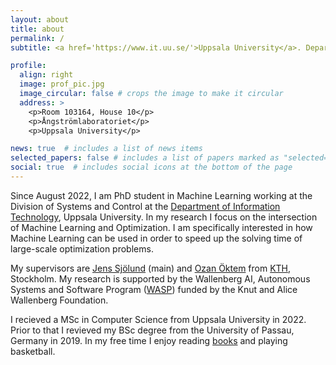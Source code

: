 ```yaml
---
layout: about
title: about
permalink: /
subtitle: <a href='https://www.it.uu.se/'>Uppsala University</a>. Department of Information Technology. PhD Student.

profile:
  align: right
  image: prof_pic.jpg
  image_circular: false # crops the image to make it circular
  address: >
    <p>Room 103164, House 10</p>
    <p>Ångströmlaboratoriet</p>
    <p>Uppsala University</p>

news: true  # includes a list of news items
selected_papers: false # includes a list of papers marked as "selected={true}"
social: true  # includes social icons at the bottom of the page
---
```


Since August 2022, I am PhD student in Machine Learning working at the Division of Systems and Control at the <a href='https://www.it.uu.se/'>Department of Information Technology</a>, Uppsala University. In my research I focus on the intersection of Machine Learning and Optimization. I am specifically interested in how Machine Learning can be used in order to speed up the solving time of large-scale optimization problems.

My supervisors are <a href='https://jsjol.github.io/'>Jens Sjölund</a> (main) and <a href='https://www.kth.se/profile/ozan'>Ozan Öktem</a> from <a href='https://www.kth.se'>KTH</a>, Stockholm. My research is supported by the Wallenberg AI, Autonomous Systems and Software Program (<a href='https://wasp-sweden.org/'>WASP</a>) funded by the Knut and Alice Wallenberg Foundation.

I recieved a MSc in Computer Science from Uppsala University in 2022. Prior to that I revieved my BSc degree from the University of Passau, Germany in 2019. In my free time I enjoy reading <a href="\books">books</a> and playing basketball.
